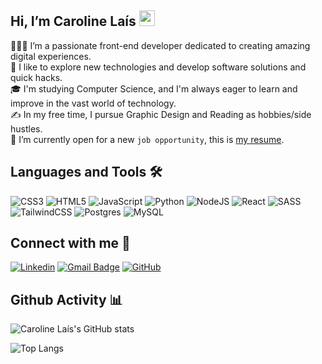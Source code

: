 ## Hi, I’m Caroline Laís <img src="https://media.giphy.com/media/hvRJCLFzcasrR4ia7z/giphy.gif" width="25">

👩🏻‍💻 I’m a passionate front-end developer dedicated to creating amazing digital experiences.\
🌱 I like to explore new technologies and develop software solutions and quick hacks.\
🎓 I'm studying Computer Science, and I'm always eager to learn and improve in the vast world of technology.\
✍️ In my free time, I pursue Graphic Design and Reading as hobbies/side hustles.\
📄 I’m currently open for a new `job opportunity`, this is [my resume](https://rxresu.me/carolinelais/caroline-lais).

## Languages and Tools 🛠️ 

![CSS3](https://img.shields.io/badge/css3-%231572B6.svg?style=for-the-badge&logo=css3&logoColor=white) ![HTML5](https://img.shields.io/badge/html5-%23E34F26.svg?style=for-the-badge&logo=html5&logoColor=white) ![JavaScript](https://img.shields.io/badge/javascript-%23323330.svg?style=for-the-badge&logo=javascript&logoColor=%23F7DF1E) ![Python](https://img.shields.io/badge/python-3670A0?style=for-the-badge&logo=python&logoColor=ffdd54) ![NodeJS](https://img.shields.io/badge/node.js-6DA55F?style=for-the-badge&logo=node.js&logoColor=white) ![React](https://img.shields.io/badge/react-%2320232a.svg?style=for-the-badge&logo=react&logoColor=%2361DAFB) ![SASS](https://img.shields.io/badge/SASS-hotpink.svg?style=for-the-badge&logo=SASS&logoColor=white) ![TailwindCSS](https://img.shields.io/badge/tailwindcss-%2338B2AC.svg?style=for-the-badge&logo=tailwind-css&logoColor=white) ![Postgres](https://img.shields.io/badge/postgres-%23316192.svg?style=for-the-badge&logo=postgresql&logoColor=white) ![MySQL](https://img.shields.io/badge/mysql-%2300f.svg?style=for-the-badge&logo=mysql&logoColor=white)

## Connect with me 🤝

[![Linkedin](https://img.shields.io/badge/-carolinelais-blue?style=flat-square&logo=Linkedin&logoColor=white&link=Lhttps://www.linkedin.com/in/carolinelais/)](https://www.linkedin.com/in/carolinelais/)
[![Gmail Badge](https://img.shields.io/badge/-carolinelaisgs@gmail.com-006bed?style=flat-square&logo=Gmail&logoColor=white&link=mailto:carolinelaisgs@gmail.com)](mailto:carolinelaisgs@gmail.com)
[![GitHub](https://img.shields.io/github/followers/iuricode?label=follow&style=social)](https://github.com/acarolinelais)

## Github Activity 📊

![Caroline Laís's GitHub stats](https://github-readme-stats.vercel.app/api?username=acarolinelais&show_icons=true&theme=transparent)

![Top Langs](https://github-readme-stats.vercel.app/api/top-langs/?username=acarolinelais&layout=compact&theme=transparent)
